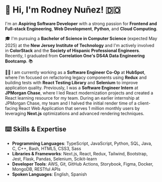 # 👋 Hi, I'm Rodney Nuñez! 🇩🇴

I'm an **Aspiring Software Developer** with a strong passion for **Frontend and Full-stack Engineering**, **Web Development**, **Python**, and **Cloud Computing**.

🎓 I'm pursuing a **Bachelor of Science in Computer Science** (expected May 2025) at the **New Jersey Institute of Technology** and I'm actively involved in **ColorStack** and the **Society of Hispanic Professional Engineers**. Recently, I graduated from **Correlation One's DS4A Data Engineering Bootcamp**. 📚

👨‍💻 I am currently working as a **Software Engineer Co-Op** at **HubSpot**, where I’m focused on refactoring legacy components using **Redux** and building tests with **React Testing Library** and **Selenium** to improve application quality. Previously, I was a **Software Engineer Intern** at **JPMorgan Chase**, where I led React modernization projects and created a React learning resource for my team. During an earlier internship at JPMorgan Chase, my team and I halved the initial render time of a client-facing React Web Application that serves 1 million monthly users by leveraging **Next.js** optimizations and advanced rendering techniques.

## ⌨️ Skills & Expertise

* **Programming Languages**: TypeScript, JavaScript, Python, SQL, Java, C, C++, Bash, HTML5, CSS3, Sass
* **Libraries & Frameworks**: Next.js, React, Redux, Tailwind, Bootstrap, Jest, Flask, Pandas, Selenium, Scikit-learn
* **Developer Tools**: AWS, Git, GitHub Actions, Storybook, Figma, Docker, MongoDB, RESTful APIs
* **Spoken Languages**: English, Spanish

<!--
**rod608/rod608** is a ✨ _special_ ✨ repository because its `README.md` (this file) appears on your GitHub profile.

Here are some ideas to get you started:
- 🔭 I’m currently working on ...
- 🌱 I’m currently learning ...
- 👯 I’m looking to collaborate on ...
- 🤔 I’m looking for help with ...
- 💬 Ask me about ...
- 📫 How to reach me: ...
- 😄 Pronouns: ...
- ⚡ Fun fact: ...
-->
